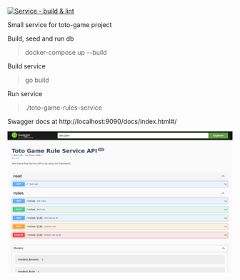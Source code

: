 [![Service - build & lint](https://github.com/willemverbuyst/toto-game-rules-service/actions/workflows/build-lint.yml/badge.svg)](https://github.com/willemverbuyst/toto-game-rules-service/actions/workflows/build-lint.yml)

Small service for toto-game project

Build, seed and run db

> docker-compose up --build

Build service

> go build

Run service

> ./toto-game-rules-service

Swagger docs at http://localhost:9090/docs/index.html#/

![swagger](./img/sreenshot_swagger.png)
